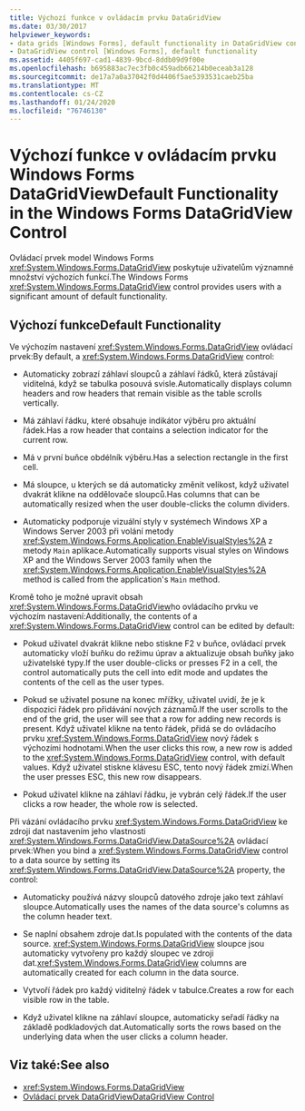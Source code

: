 ```yaml
---
title: Výchozí funkce v ovládacím prvku DataGridView
ms.date: 03/30/2017
helpviewer_keywords:
- data grids [Windows Forms], default functionality in DataGridView control
- DataGridView control [Windows Forms], default functionality
ms.assetid: 4405f697-cad1-4839-9bcd-8ddb09d9f00e
ms.openlocfilehash: b695883ac7ec3fb0c459adb66214b0eceab3a128
ms.sourcegitcommit: de17a7a0a37042f0d4406f5ae5393531caeb25ba
ms.translationtype: MT
ms.contentlocale: cs-CZ
ms.lasthandoff: 01/24/2020
ms.locfileid: "76746130"
---
```

# <a name="default-functionality-in-the-windows-forms-datagridview-control"></a><span data-ttu-id="79018-102">Výchozí funkce v ovládacím prvku Windows Forms DataGridView</span><span class="sxs-lookup"><span data-stu-id="79018-102">Default Functionality in the Windows Forms DataGridView Control</span></span>
<span data-ttu-id="79018-103">Ovládací prvek model Windows Forms <xref:System.Windows.Forms.DataGridView> poskytuje uživatelům významné množství výchozích funkcí.</span><span class="sxs-lookup"><span data-stu-id="79018-103">The Windows Forms <xref:System.Windows.Forms.DataGridView> control provides users with a significant amount of default functionality.</span></span>  
  
## <a name="default-functionality"></a><span data-ttu-id="79018-104">Výchozí funkce</span><span class="sxs-lookup"><span data-stu-id="79018-104">Default Functionality</span></span>  
 <span data-ttu-id="79018-105">Ve výchozím nastavení <xref:System.Windows.Forms.DataGridView> ovládací prvek:</span><span class="sxs-lookup"><span data-stu-id="79018-105">By default, a <xref:System.Windows.Forms.DataGridView> control:</span></span>  
  
- <span data-ttu-id="79018-106">Automaticky zobrazí záhlaví sloupců a záhlaví řádků, která zůstávají viditelná, když se tabulka posouvá svisle.</span><span class="sxs-lookup"><span data-stu-id="79018-106">Automatically displays column headers and row headers that remain visible as the table scrolls vertically.</span></span>  
  
- <span data-ttu-id="79018-107">Má záhlaví řádku, které obsahuje indikátor výběru pro aktuální řádek.</span><span class="sxs-lookup"><span data-stu-id="79018-107">Has a row header that contains a selection indicator for the current row.</span></span>  
  
- <span data-ttu-id="79018-108">Má v první buňce obdélník výběru.</span><span class="sxs-lookup"><span data-stu-id="79018-108">Has a selection rectangle in the first cell.</span></span>  
  
- <span data-ttu-id="79018-109">Má sloupce, u kterých se dá automaticky změnit velikost, když uživatel dvakrát klikne na oddělovače sloupců.</span><span class="sxs-lookup"><span data-stu-id="79018-109">Has columns that can be automatically resized when the user double-clicks the column dividers.</span></span>  
  
- <span data-ttu-id="79018-110">Automaticky podporuje vizuální styly v systémech Windows XP a Windows Server 2003 při volání metody <xref:System.Windows.Forms.Application.EnableVisualStyles%2A> z metody `Main` aplikace.</span><span class="sxs-lookup"><span data-stu-id="79018-110">Automatically supports visual styles on Windows XP and the Windows Server 2003 family when the <xref:System.Windows.Forms.Application.EnableVisualStyles%2A> method is called from the application's `Main` method.</span></span>  
  
 <span data-ttu-id="79018-111">Kromě toho je možné upravit obsah <xref:System.Windows.Forms.DataGridView>ho ovládacího prvku ve výchozím nastavení:</span><span class="sxs-lookup"><span data-stu-id="79018-111">Additionally, the contents of a <xref:System.Windows.Forms.DataGridView> control can be edited by default:</span></span>  
  
- <span data-ttu-id="79018-112">Pokud uživatel dvakrát klikne nebo stiskne F2 v buňce, ovládací prvek automaticky vloží buňku do režimu úprav a aktualizuje obsah buňky jako uživatelské typy.</span><span class="sxs-lookup"><span data-stu-id="79018-112">If the user double-clicks or presses F2 in a cell, the control automatically puts the cell into edit mode and updates the contents of the cell as the user types.</span></span>  
  
- <span data-ttu-id="79018-113">Pokud se uživatel posune na konec mřížky, uživatel uvidí, že je k dispozici řádek pro přidávání nových záznamů.</span><span class="sxs-lookup"><span data-stu-id="79018-113">If the user scrolls to the end of the grid, the user will see that a row for adding new records is present.</span></span> <span data-ttu-id="79018-114">Když uživatel klikne na tento řádek, přidá se do ovládacího prvku <xref:System.Windows.Forms.DataGridView> nový řádek s výchozími hodnotami.</span><span class="sxs-lookup"><span data-stu-id="79018-114">When the user clicks this row, a new row is added to the <xref:System.Windows.Forms.DataGridView> control, with default values.</span></span> <span data-ttu-id="79018-115">Když uživatel stiskne klávesu ESC, tento nový řádek zmizí.</span><span class="sxs-lookup"><span data-stu-id="79018-115">When the user presses ESC, this new row disappears.</span></span>  
  
- <span data-ttu-id="79018-116">Pokud uživatel klikne na záhlaví řádku, je vybrán celý řádek.</span><span class="sxs-lookup"><span data-stu-id="79018-116">If the user clicks a row header, the whole row is selected.</span></span>  
  
 <span data-ttu-id="79018-117">Při vázání ovládacího prvku <xref:System.Windows.Forms.DataGridView> ke zdroji dat nastavením jeho vlastnosti <xref:System.Windows.Forms.DataGridView.DataSource%2A> ovládací prvek:</span><span class="sxs-lookup"><span data-stu-id="79018-117">When you bind a <xref:System.Windows.Forms.DataGridView> control to a data source by setting its <xref:System.Windows.Forms.DataGridView.DataSource%2A> property, the control:</span></span>  
  
- <span data-ttu-id="79018-118">Automaticky používá názvy sloupců datového zdroje jako text záhlaví sloupce.</span><span class="sxs-lookup"><span data-stu-id="79018-118">Automatically uses the names of the data source's columns as the column header text.</span></span>  
  
- <span data-ttu-id="79018-119">Se naplní obsahem zdroje dat.</span><span class="sxs-lookup"><span data-stu-id="79018-119">Is populated with the contents of the data source.</span></span> <span data-ttu-id="79018-120"><xref:System.Windows.Forms.DataGridView> sloupce jsou automaticky vytvořeny pro každý sloupec ve zdroji dat.</span><span class="sxs-lookup"><span data-stu-id="79018-120"><xref:System.Windows.Forms.DataGridView> columns are automatically created for each column in the data source.</span></span>  
  
- <span data-ttu-id="79018-121">Vytvoří řádek pro každý viditelný řádek v tabulce.</span><span class="sxs-lookup"><span data-stu-id="79018-121">Creates a row for each visible row in the table.</span></span>  
  
- <span data-ttu-id="79018-122">Když uživatel klikne na záhlaví sloupce, automaticky seřadí řádky na základě podkladových dat.</span><span class="sxs-lookup"><span data-stu-id="79018-122">Automatically sorts the rows based on the underlying data when the user clicks a column header.</span></span>  
  
## <a name="see-also"></a><span data-ttu-id="79018-123">Viz také:</span><span class="sxs-lookup"><span data-stu-id="79018-123">See also</span></span>

- <xref:System.Windows.Forms.DataGridView>
- [<span data-ttu-id="79018-124">Ovládací prvek DataGridView</span><span class="sxs-lookup"><span data-stu-id="79018-124">DataGridView Control</span></span>](datagridview-control-windows-forms.md)
